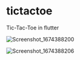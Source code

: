 # tictactoe

Tic-Tac-Toe in flutter


![Screenshot_1674388200](https://user-images.githubusercontent.com/76153868/213914546-acdf14f0-9c43-4958-828f-5d6eb32210e4.png)


![Screenshot_1674388206](https://user-images.githubusercontent.com/76153868/213914549-a24182c4-ab60-4db2-861d-e22d78e7e881.png)
